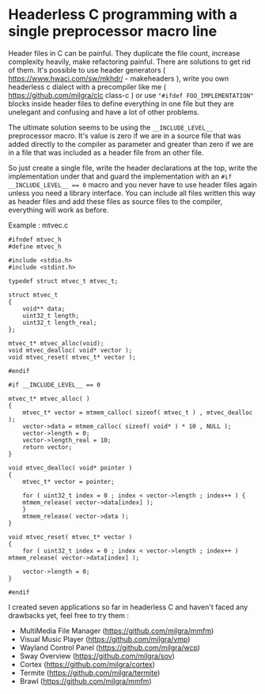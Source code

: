
# Headerless C programming with a single preprocessor macro line

 Header files in C can be painful. They duplicate the file count, increase complexity heavily, make refactoring painful. There are solutions to get rid of them. It's possible to use header generators ( https://www.hwaci.com/sw/mkhdr/ - makeheaders ), write you own headerless c dialect with a precompiler like me ( https://github.com/milgra/clc class-c ) or use `"#ifdef FOO_IMPLEMENTATION"` blocks inside header files to define everything in one file but they are unelegant and confusing and have a lot of other problems.

The ultimate solution seems to be using the `__INCLUDE_LEVEL__` preprocessor macro. It's value is zero if we are in a source file that was added directly to the compiler as parameter and greater than zero if we are in a file that was included as a header file from an other file.

So just create a single file, write the header declarations at the top, write the implementation under that and guard the implementation with an `#if __INCLUDE_LEVEL__ == 0` macro and you never have to use header files again unless you need a library interface. You can include all files written this way as header files and add these files as source files to the compiler, everything will work as before.

Example : mtvec.c
```
#ifndef mtvec_h
#define mtvec_h

#include <stdio.h>
#include <stdint.h>

typedef struct mtvec_t mtvec_t;

struct mtvec_t
{
    void** data;
    uint32_t length;
    uint32_t length_real;
};

mtvec_t* mtvec_alloc(void);
void mtvec_dealloc( void* vector );
void mtvec_reset( mtvec_t* vector );

#endif

#if __INCLUDE_LEVEL__ == 0

mtvec_t* mtvec_alloc( )
{
    mtvec_t* vector = mtmem_calloc( sizeof( mtvec_t ) , mtvec_dealloc );
    vector->data = mtmem_calloc( sizeof( void* ) * 10 , NULL );
    vector->length = 0;
    vector->length_real = 10;
    return vector;
}

void mtvec_dealloc( void* pointer )
{
    mtvec_t* vector = pointer;

    for ( uint32_t index = 0 ; index < vector->length ; index++ ) {
    mtmem_release( vector->data[index] );
    }
    mtmem_release( vector->data );
}

void mtvec_reset( mtvec_t* vector )
{
    for ( uint32_t index = 0 ; index < vector->length ; index++ ) mtmem_release( vector->data[index] );

    vector->length = 0;
}

#endif
```

I created seven applications so far in headerless C and haven't faced any drawbacks yet, feel free to try them :

- MultiMedia File Manager (https://github.com/milgra/mmfm)  
- Visual Music Player (https://github.com/milgra/vmp)  
- Wayland Control Panel (https://github.com/milgra/wcp)  
- Sway Overview (https://github.com/milgra/sov)  
- Cortex (https://github.com/milgra/cortex)  
- Termite (https://github.com/milgra/termite)  
- Brawl (https://github.com/milgra/mmfm)  

